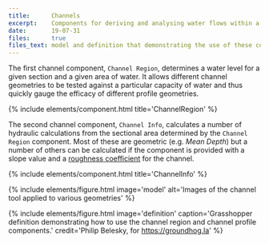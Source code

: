 ```yaml
---
title:      Channels
excerpt:    Components for deriving and analysing water flows within a sectional profile.
date:       19-07-31
files:      true
files_text: model and definition that demonstrating the use of these components
---
```


The first channel component, `Channel Region`, determines a water level for a given section and a given area of water. It allows different channel geometries to be tested against a particular capacity of water and thus quickly gauge the efficacy of different profile geometries.

<!-- - Introduction to general hydraulic principles
- Describe process for deriving level from flow quantity; noting not that water does not strictly follow this process (i.e. settling effects) -->

{% include elements/component.html title='ChannelRegion' %}

<!-- - Description of the calculated attributes and their meaning/purpose
- More detailed discussion of manning formula and link to predefined values for channel materials (noting the uncertainty involved in using them) -->

The second channel component, `Channel Info`, calculates a number of hydraulic calculations from the sectional area determined by the `Channel Region` component. Most of these are geometric (e.g. *Mean Depth*) but a number of others can be calculated if the component is provided with a slope value and a [roughness coefficient](https://www.engineeringtoolbox.com/mannings-roughness-d_799.html) for the channel.

{% include elements/component.html title='ChannelInfo' %}

<!-- - Discussion of applications to design

## Workflows
-->

{% include elements/figure.html image='model' alt='Images of the channel tool applied to various geometries' %}

{% include elements/figure.html image='definition' caption='Grasshopper definition demonstrating how to use the channel region and channel profile components.' credit='Philip Belesky, for https://groundhog.la' %}
